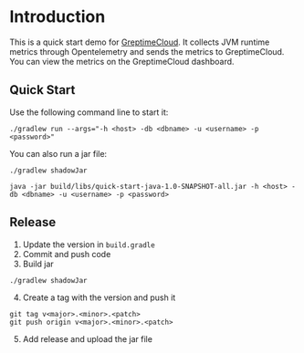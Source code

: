 # Introduction

This is a quick start demo for [GreptimeCloud](https://greptime.cloud/). It collects JVM runtime metrics through Opentelemetry and sends the metrics to GreptimeCloud. You can view the metrics on the GreptimeCloud dashboard.

## Quick Start

Use the following command line to start it:

```shell
./gradlew run --args="-h <host> -db <dbname> -u <username> -p <password>"
```

You can also run a jar file:

```shell
./gradlew shadowJar
```

```shell
java -jar build/libs/quick-start-java-1.0-SNAPSHOT-all.jar -h <host> -db <dbname> -u <username> -p <password>
```

## Release

1. Update the version in `build.gradle`
2. Commit and push code
3. Build jar

```shell
./gradlew shadowJar
```

4. Create a tag with the version and push it

```shell
git tag v<major>.<minor>.<patch>
git push origin v<major>.<minor>.<patch>
```

5. Add release and upload the jar file
